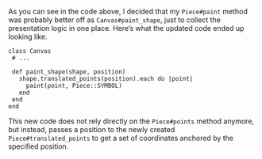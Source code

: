 As you can see in the code above, I decided that my `Piece#paint` method was
probably better off as `Canvas#paint_shape`, just to collect the presentation
logic in one place. Here’s what the updated code ended up looking like.

    class Canvas
     # ...

     def paint_shape(shape, position)
       shape.translated_points(position).each do |point|
         paint(point, Piece::SYMBOL)
       end
     end
    end

This new code does not rely directly on the `Piece#points` method anymore, but
instead, passes a position to the newly created `Piece#translated_points` to get a
set of coordinates anchored by the specified position.
